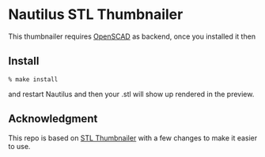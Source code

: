 # Nautilus STL Thumbnailer

This thumbnailer requires [OpenSCAD](https://openscad.org) as backend, once you installed it then

## Install

```
% make install
```

and restart Nautilus and then your .stl will show up rendered in the preview.

## Acknowledgment

This repo is based on [STL Thumbnailer](https://www.thingiverse.com/thing:258653/) with a few changes to make it easier to use.

